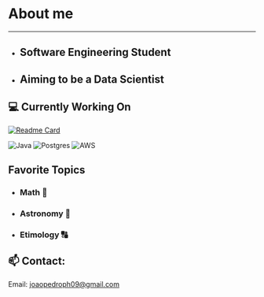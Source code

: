 # **About me**
---
- ## Software Engineering Student
- ## Aiming to be a Data Scientist

## 💻 Currently Working On
[![Readme Card](https://github-readme-stats.vercel.app/api/pin/?username=gustavohenriquefs&repo=sgec&theme=transparent&border_radius=0)](https://github.com/gustavohenriquefs/SGEC)

![Java](https://img.shields.io/badge/java-%23ED8B00.svg?style=for-the-badge&logo=openjdk&logoColor=white) ![Postgres](https://img.shields.io/badge/postgres-%23316192.svg?style=for-the-badge&logo=postgresql&logoColor=white) ![AWS](https://img.shields.io/badge/AWS-%23FF9900.svg?style=for-the-badge&logo=amazon-aws&logoColor=white)
## Favorite Topics
  - ### Math :triangular_ruler:
  - ### Astronomy :telescope:
  - ### Etimology :capital_abcd:
##  📫 Contact:
   Email: joaopedroph09@gmail.com

<!---
Joao-Pedro-P-Holanda/Joao-Pedro-P-Holanda is a ✨ special ✨ repository because its `README.md` (this file) appears on your GitHub profile.
You can click the Preview link to take a look at your changes.
--->
